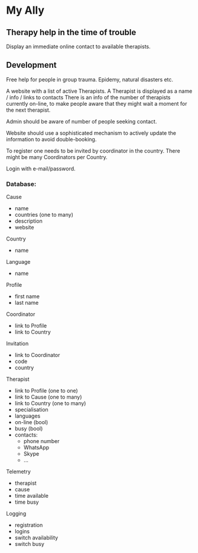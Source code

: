 # My Ally
## Therapy help in the time of trouble

Display an immediate online contact to available therapists.


## Development
Free help for people in group trauma.
Epidemy, natural disasters etc.

A website with a list of active Therapists.
A Therapist is displayed as a name / info / links to contacts
There is an info of the number of therapists currently on-line, to make people aware that they might wait a moment for the next therapist.

Admin should be aware of number of people seeking contact.

Website should use a sophisticated mechanism to actively update the information to avoid double-booking.

To register one needs to be invited by coordinator in the country.
There might be many Coordinators per Country.

Login with e-mail/password.

### Database:

Cause
 - name
 - countries (one to many)
 - description
 - website

Country
 - name
 
Language
- name

Profile
  - first name
  - last name 

Coordinator
  - link to Profile
  - link to Country
  
Invitation
  - link to Coordinator
  - code
  - country

Therapist
  - link to Profile (one to one)
  - link to Cause (one to many)
  - link to Country (one to many)
  - specialisation
  - languages
  - on-line (bool)
  - busy (bool)
  - contacts:
    - phone number
    - WhatsApp
    - Skype
    - ...

Telemetry
 - therapist
 - cause
 - time available
 - time busy

Logging
 - registration
 - logins
 - switch availability
 - switch busy

